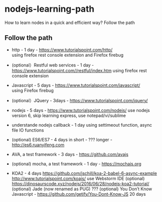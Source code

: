 # nodejs-learning-path
How to learn nodes in a quick and efficient way? Follow the path

## Follow the path

- http - 1 day - https://www.tutorialspoint.com/http/   
using firefox rest console extension and Firefox firebug

- (optional）Restful web services - 1 day - https://www.tutorialspoint.com//restful/index.htm 
using firefox rest console extension

- Javascript - 5 days - https://www.tutorialspoint.com/javascript/  
using Firefox firebug

- (optional）JQuery - 3days - https://www.tutorialspoint.com/jquery/

- nodejs - 5 days - https://www.tutorialspoint.com/nodejs/ 
use nodejs version 6, skip learning express, use notepad/vi/sublime

- understande nodejs callback - 1 day 
using settimeout function, async file IO functions

- (optional) ES6/ES7  - 4 days
  in short - ???
  longer - http://es6.ruanyifeng.com

- AVA, a test framework - 3 days - https://github.com/avajs

- (optional) mocha, a test framework - 1 day - https://mochajs.org

- KOA2 - 4 days
  https://github.com/jschill/koa-2-babel-6-async-example
  http://www.tutorialspoint.com/koajs/
  use Webstorm IDE
  (optional) https://dinosaurscode.xyz/nodejs/2016/06/28/nodejs-koa2-tutorial/
  (optional) Jade (now renamed as PUG) ???
  (optional) You Don’t Know Javascript - https://github.com/getify/You-Dont-Know-JS  20 days
